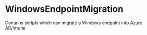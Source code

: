 # WindowsEndpointMigration
Contains scripts which can migrate a Windows endpoint into Azure AD/Intune